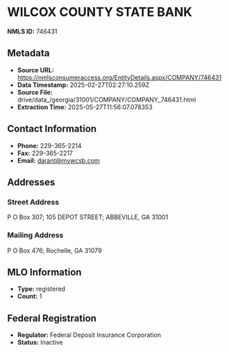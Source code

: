 # WILCOX COUNTY STATE BANK

**NMLS ID:** 746431

## Metadata
- **Source URL:** https://nmlsconsumeraccess.org/EntityDetails.aspx/COMPANY/746431
- **Data Timestamp:** 2025-02-27T02:27:10.259Z
- **Source File:** drive/data_/georgia/31001/COMPANY/COMPANY_746431.html
- **Extraction Time:** 2025-05-27T11:56:07.078353

## Contact Information
- **Phone:** 229-365-2214
- **Fax:** 229-365-2217
- **Email:** darant@mywcsb.com

## Addresses
### Street Address
P O Box 307; 105 DEPOT STREET; ABBEVILLE, GA 31001

### Mailing Address
P O Box 476; Rochelle, GA 31079

## MLO Information
- **Type:** registered
- **Count:** 1

## Federal Registration
- **Regulator:** Federal Deposit Insurance Corporation
- **Status:** Inactive
